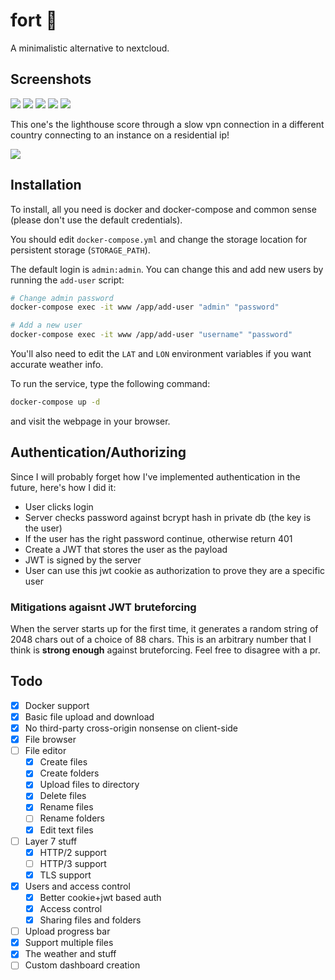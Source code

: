# fort 🏰

A minimalistic alternative to nextcloud.

## Screenshots

![](assets/weather.png)
![](assets/files_poc.png)
![](assets/files_readme.png)
![](assets/upload.png)
![](assets/mobile.png)

This one's the lighthouse score through a slow vpn connection in a different country connecting to an instance on a residential ip!

![](assets/lighthouse.png)

## Installation

To install, all you need is docker and docker-compose and common sense (please don't use the default credentials).

You should edit `docker-compose.yml` and change the storage location for persistent storage (`STORAGE_PATH`).

The default login is `admin:admin`. You can change this and add new users by running the `add-user` script:

```bash
# Change admin password
docker-compose exec -it www /app/add-user "admin" "password"

# Add a new user
docker-compose exec -it www /app/add-user "username" "password"
```

You'll also need to edit the `LAT` and `LON` environment variables if you want accurate weather info.

To run the service, type the following command:

```bash
docker-compose up -d
```

and visit the webpage in your browser.

## Authentication/Authorizing

Since I will probably forget how I've implemented authentication in the future, here's how I did it:

- User clicks login
- Server checks password against bcrypt hash in private db (the key is the user)
- If the user has the right password continue, otherwise return 401
- Create a JWT that stores the user as the payload
- JWT is signed by the server
- User can use this jwt cookie as authorization to prove they are a specific user

### Mitigations agaisnt JWT bruteforcing

When the server starts up for the first time, it generates a random string of 2048 chars out of a choice of 88 chars. This is an arbitrary number that I think is **strong enough** against bruteforcing. Feel free to disagree with a pr.

## Todo

 - [x] Docker support
 - [x] Basic file upload and download
 - [x] No third-party cross-origin nonsense on client-side
 - [x] File browser
 - [ ] File editor
	 - [x] Create files
	 - [x] Create folders
	 - [x] Upload files to directory
	 - [x] Delete files
	 - [x] Rename files
	 - [ ] Rename folders
	 - [x] Edit text files
 - [ ] Layer 7 stuff
   - [x] HTTP/2 support
   - [ ] HTTP/3 support
   - [x] TLS support
 - [x] Users and access control
   - [x] Better cookie+jwt based auth
   - [x] Access control
   - [x] Sharing files and folders
 - [ ] Upload progress bar
 - [x] Support multiple files
 - [x] The weather and stuff
 - [ ] Custom dashboard creation
